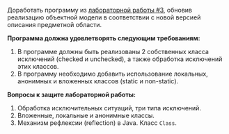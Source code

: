 Доработать программу из  [лабораторной работы #3](https://se.ifmo.ru/disciplines/programming#lab3), обновив реализацию объектной модели в соответствии с новой версией описания предметной области.

**Программа должна удовлетворять следующим требованиям:**

1.  В программе должны быть реализованы 2 собственных класса исключений (checked и unchecked), а также обработка исключений этих классов.
2.  В программу необходимо добавить использование локальных, анонимных и вложенных классов (static и non-static).


**Вопросы к защите лабораторной работы:**

1.  Обработка исключительных ситуаций, три типа исключений.
2.  Вложенные, локальные и анонимные классы.
3.  Механизм рефлексии (reflection) в Java. Класс  `Class`.
